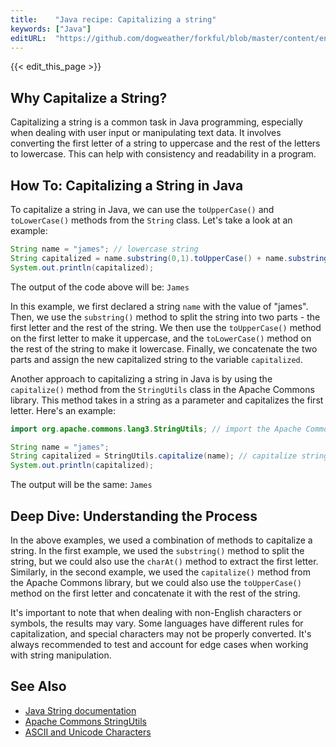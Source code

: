 ```yaml
---
title:    "Java recipe: Capitalizing a string"
keywords: ["Java"]
editURL:  "https://github.com/dogweather/forkful/blob/master/content/en/java/capitalizing-a-string.md"
---
```


{{< edit_this_page >}}

## Why Capitalize a String?

Capitalizing a string is a common task in Java programming, especially when dealing with user input or manipulating text data. It involves converting the first letter of a string to uppercase and the rest of the letters to lowercase. This can help with consistency and readability in a program.

## How To: Capitalizing a String in Java

To capitalize a string in Java, we can use the `toUpperCase()` and `toLowerCase()` methods from the `String` class. Let's take a look at an example:

```Java
String name = "james"; // lowercase string
String capitalized = name.substring(0,1).toUpperCase() + name.substring(1).toLowerCase(); // capitalize first letter and lowercase the rest
System.out.println(capitalized);
```
The output of the code above will be: `James`

In this example, we first declared a string `name` with the value of "james". Then, we use the `substring()` method to split the string into two parts - the first letter and the rest of the string. We then use the `toUpperCase()` method on the first letter to make it uppercase, and the `toLowerCase()` method on the rest of the string to make it lowercase. Finally, we concatenate the two parts and assign the new capitalized string to the variable `capitalized`.

Another approach to capitalizing a string in Java is by using the `capitalize()` method from the `StringUtils` class in the Apache Commons library. This method takes in a string as a parameter and capitalizes the first letter. Here's an example:

```Java
import org.apache.commons.lang3.StringUtils; // import the Apache Commons library

String name = "james";
String capitalized = StringUtils.capitalize(name); // capitalize string
System.out.println(capitalized);
```
The output will be the same: `James`

## Deep Dive: Understanding the Process

In the above examples, we used a combination of methods to capitalize a string. In the first example, we used the `substring()` method to split the string, but we could also use the `charAt()` method to extract the first letter. Similarly, in the second example, we used the `capitalize()` method from the Apache Commons library, but we could also use the `toUpperCase()` method on the first letter and concatenate it with the rest of the string.

It's important to note that when dealing with non-English characters or symbols, the results may vary. Some languages have different rules for capitalization, and special characters may not be properly converted. It's always recommended to test and account for edge cases when working with string manipulation.

## See Also

- [Java String documentation](https://docs.oracle.com/en/java/javase/11/docs/api/java.base/java/lang/String.html)
- [Apache Commons StringUtils](https://commons.apache.org/proper/commons-lang/apidocs/org/apache/commons/lang3/StringUtils.html)
- [ASCII and Unicode Characters](https://docs.oracle.com/cd/E57471_01/bigData.154/e57459/ascii.htm)